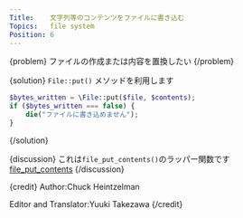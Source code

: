 ```yaml
---
Title:    文字列等のコンテンツをファイルに書き込む
Topics:   file system
Position: 6
---
```


{problem}
ファイルの作成または内容を置換したい
{/problem}

{solution}
`File::put()` メソッドを利用します

```php
$bytes_written = \File::put($file, $contents);
if ($bytes_written === false) {
    die("ファイルに書き込めません");
}
```
{/solution}

{discussion}
これは`file_put_contents()`のラッパー関数です  
[file_put_contents](http://php.net/manual/ja/function.file-put-contents.php)
{/discussion}

{credit}
Author:Chuck Heintzelman

Editor and Translator:Yuuki Takezawa
{/credit}

